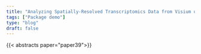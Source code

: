 ```yaml
---
title: "Analyzing Spatially-Resolved Transcriptomics Data from Visium using spatialLIBD"
tags: ["Package demo"]
type: "blog"
draft: false
---
```


{{< abstracts paper="paper39">}}


